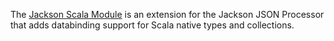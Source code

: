 The [Jackson Scala Module](https://github.com/FasterXML/jackson-module-scala) is an extension for the Jackson JSON Processor
that adds databinding support for Scala native types and collections.

